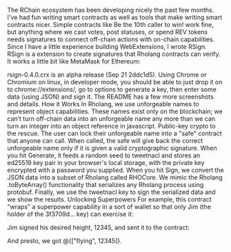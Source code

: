 The RChain ecosystem has been developing nicely the past few months. I've had fun writing smart contracts as well as tools that make writing smart contracts nicer. Simple contracts like Be the 10th caller to win! work fine, but anything where we cast votes, post statuses, or spend REV tokens needs signatures to connect off-chain actions with on-chain capabilities.
Since I have a little experience building WebExtensions, I wrote RSign. RSign is a extension to create signatures that Rholang contracts can verify. It works a little bit like MetaMask for Ethereum:

rsign-0.4.0.crx is an alpha release (Sep 21 2ddc1d5). Using Chrome or Chromium on linux, in developer mode, you should be able to just drop it on to chrome://extensions/, go to options to generate a key, then enter some data (using JSON) and sign it. The README has a few more screenshots and details.
How it Works
In Rholang, we use unforgeable names to represent object capabilities. These names exist only on the blockchain; we can’t turn off-chain data into an unforgeable name any more than we can turn an integer into an object reference in javascript. Public-key crypto to the rescue. The user can lock their unforgeable name into a "safe" contract that anyone can call. When called, the safe will give back the correct unforgeable name only if it is given a valid cryptographic signature.
When you hit Generate, it feeds a random seed to tweetnacl and stores an ed25519 key pair in your browser's local storage, with the private key encrypted with a password you supplied.
When you hit Sign, we convert the JSON data into a subset of Rholang called RHOCore. We mimic the Rholang .toByteArray() functionality that serializes any Rholang process using protobuf. Finally, we use the tweetnacl key to sign the serialized data and we show the results.
Unlocking Superpowers
For example, this contract "wraps" a superpower capability in a sort of wallet so that only Jim (the holder of the 3f3709d... key) can exercise it:

Jim signed his desired height, 12345, and sent it to the contract:

And presto, we got @{["flying", 12345]}.
